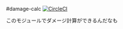 #damage-calc
[![CircleCI](https://circleci.com/gh/hungagapokkohunga/damage-calc-4005-v2-yarn.svg?style=svg)](https://circleci.com/gh/hungagapokkohunga/damage-calc-4005-v2-yarn)

このモジュールでダメージ計算ができるんだなも